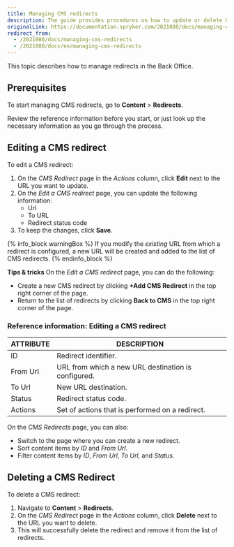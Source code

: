 ```yaml
---
title: Managing CMS redirects
description: The guide provides procedures on how to update or delete URL redirects in the Back Office.
originalLink: https://documentation.spryker.com/2021080/docs/managing-cms-redirects
redirect_from:
  - /2021080/docs/managing-cms-redirects
  - /2021080/docs/en/managing-cms-redirects
---
```


This topic describes how to manage redirects in the Back Office.

## Prerequisites

To start managing CMS redirects, go to **Content** > **Redirects**.

Review the reference information before you start, or just look up the necessary information as you go through the process.

## Editing a CMS redirect

To edit a CMS redirect:
1. On the *CMS Redirect* page in the _Actions_ column, click **Edit** next to the URL you want to update.
2. On the *Edit a CMS redirect* page, you can update the following information:
    * Url
    * To URL
    * Redirect status code
3. To keep the changes, click **Save**.

{% info_block warningBox %}
If you modify the *existing* URL from which a redirect is configured, a new URL will be created and added to the list of CMS redirects.
{% endinfo_block %}

**Tips & tricks**
On the *Edit a CMS redirect* page, you can do the following:

* Create a new CMS redirect by clicking **+Add CMS Redirect** in the top right corner of the page.
* Return to the list of redirects by clicking **Back to CMS** in the top right corner of the page.

### Reference information: Editing a CMS redirect

| ATTRIBUTE | DESCRIPTION |
| --- | --- |
| ID | Redirect identifier. |
|From Url  | URL from which a new URL destination is configured. |
| To Url | New URL destination. |
| Status | Redirect status code. |
| Actions | Set of actions that is performed on a redirect. |

On the *CMS Redirects* page, you can also:

* Switch to the page where you can create a new redirect.
* Sort content items by *ID* and *From Url*.
* Filter content items by *ID*, *From Url*, *To Url*, and *Status*.

## Deleting a CMS Redirect

To delete a CMS redirect:
1. Navigate to **Content** > **Redirects**. 
2. On the *CMS Redirect* page in the _Actions_ column, click **Delete** next to the URL you want to delete. 
3. This will successfully delete the redirect and remove it from the list of redirects.


